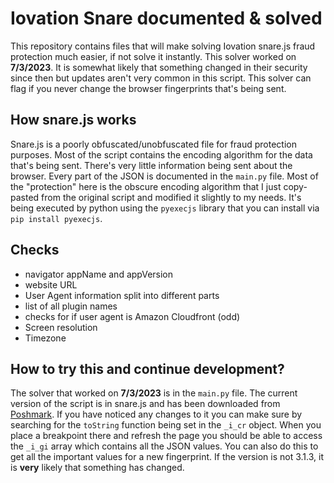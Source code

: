 # Iovation Snare documented & solved
This repository contains files that will make solving Iovation snare.js fraud protection much easier, if not solve it instantly.
This solver worked on **7/3/2023**. It is somewhat likely that something changed in their security since then but updates aren't very common in this script.
This solver can flag if you never change the browser fingerprints that's being sent.

## How snare.js works
Snare.js is a poorly obfuscated/unobfuscated file for fraud protection purposes. Most of the script contains the encoding algorithm for the data that's being sent. There's very little information being sent about the browser. Every part of the JSON is documented in the `main.py` file.
Most of the "protection" here is the obscure encoding algorithm that I just copy-pasted from the original script and modified it slightly to my needs. It's being executed by python using the `pyexecjs` library that you can install via `pip install pyexecjs`.

## Checks
- navigator appName and appVersion
- website URL
- User Agent information split into different parts
- list of all plugin names
- checks for if user agent is Amazon Cloudfront (odd)
- Screen resolution
- Timezone

## How to try this and continue development?
The solver that worked on **7/3/2023** is in the `main.py` file. The current version of the script is in snare.js and has been downloaded from [Poshmark](https://poshmark.com/snare.js).
If you have noticed any changes to it you can make sure by searching for the `toString` function being set in the `_i_cr` object. When you place a breakpoint there and refresh the page you should be able to access the `_i_gi` array which contains all the JSON values. You can also do this to get all the important values for a new fingerprint. If the version is not 3.1.3, it is **very** likely that something has changed.